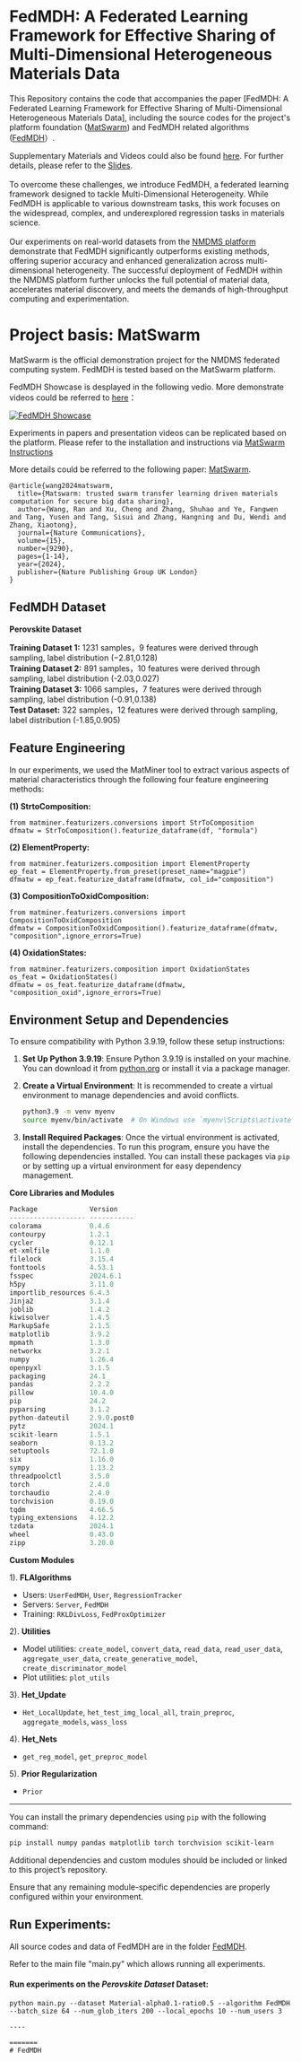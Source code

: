 
# FedMDH: A Federated Learning Framework for Effective Sharing of Multi-Dimensional Heterogeneous Materials Data

This Repository contains the code that accompanies the paper [FedMDH: A Federated Learning Framework for Effective Sharing of Multi-Dimensional Heterogeneous Materials Data], including the source codes for the project's platform foundation ([MatSwarm](https://rdcu.be/dYm1R)) and FedMDH related algorithms ([FedMDH](fabric-mge-backend/apps/fl/FedMDH)）.

Supplementary Materials and Videos could also be found [here](fabric-mge-backend/apps/fl/FedMDH). For further details, please refer to the [Slides](FedMDH_Slides.pdf).
<br>
<br>
To overcome these challenges, we introduce FedMDH, a federated learning framework designed to tackle Multi-Dimensional Heterogeneity. While FedMDH is applicable to various downstream tasks, this work focuses on the widespread, complex, and underexplored regression tasks in materials science.<br> 
<br>
Our experiments on real-world datasets from the [NMDMS platform](http://mged.nmdms.ustb.edu.cn/analytics/) demonstrate that FedMDH significantly outperforms existing methods, offering superior accuracy and enhanced generalization across multi-dimensional heterogeneity. The successful deployment of FedMDH within the NMDMS platform further unlocks the full potential of material data, accelerates material discovery, and meets the demands of high-throughput computing and experimentation.

# Project basis: MatSwarm
MatSwarm is the official demonstration project for the NMDMS federated computing system. FedMDH is tested based on the MatSwarm platform. 

FedMDH Showcase is desplayed in the following vedio. More demonstrate videos could be referred to [here](https://www.youtube.com/playlist?list=PLO3YbKD6ntr95rEowaeu9kEG_NHyUXJ4l)：

[![FedMDH Showcase](https://res.cloudinary.com/marcomontalbano/image/upload/v1730950248/video_to_markdown/images/youtube--f7w9tbDljNQ-c05b58ac6eb4c4700831b2b3070cd403.jpg)](https://youtu.be/f7w9tbDljNQ "FedMDH Showcase")

Experiments in papers and presentation videos can be replicated based on the platform. Please refer to the installation and instructions via [MatSwarm Instructions](MatSwarm-README.en.md)

More details could be referred to the following paper: [MatSwarm](https://rdcu.be/dYm1R).

```
@article{wang2024matswarm,
  title={Matswarm: trusted swarm transfer learning driven materials computation for secure big data sharing},
  author={Wang, Ran and Xu, Cheng and Zhang, Shuhao and Ye, Fangwen and Tang, Yusen and Tang, Sisui and Zhang, Hangning and Du, Wendi and Zhang, Xiaotong},
  journal={Nature Communications},
  volume={15},
  number={9290},
  pages={1-14},
  year={2024},
  publisher={Nature Publishing Group UK London}
}
```

## FedMDH Dataset

**Perovskite Dataset**

**Training Dataset 1:** 1231 samples，9 features were derived through sampling, label distribution (−2.81,0.128)<br>
**Training Dataset 2:** 891 samples，10 features were derived through sampling, label distribution (-2.03,0.027)<br>
**Training Dataset 3:** 1066 samples，7 features were derived through sampling, label distribution (-0.91,0.138)<br>
**Test Dataset:** 322 samples，12 features were derived through sampling, label distribution (-1.85,0.905)

## Feature Engineering

In our experiments, we used the MatMiner tool to extract various aspects of material characteristics through the following four feature engineering methods:

**(1) StrtoComposition:**
```
from matminer.featurizers.conversions import StrToComposition
dfmatw = StrToComposition().featurize_dataframe(df, "formula")
```
**(2) ElementProperty:**
```
from matminer.featurizers.composition import ElementProperty 
ep_feat = ElementProperty.from_preset(preset_name="magpie")
dfmatw = ep_feat.featurize_dataframe(dfmatw, col_id="composition") 
```
**(3) CompositionToOxidComposition:**
```
from matminer.featurizers.conversions import CompositionToOxidComposition
dfmatw = CompositionToOxidComposition().featurize_dataframe(dfmatw, "composition",ignore_errors=True)
```
**(4) OxidationStates:**
```
from matminer.featurizers.composition import OxidationStates
os_feat = OxidationStates()
dfmatw = os_feat.featurize_dataframe(dfmatw, "composition_oxid",ignore_errors=True)
```
## Environment Setup and Dependencies

To ensure compatibility with Python 3.9.19, follow these setup instructions:

1. **Set Up Python 3.9.19**: Ensure Python 3.9.19 is installed on your machine. You can download it from [python.org](https://www.python.org/downloads/release/python-3919/) or install it via a package manager.

2. **Create a Virtual Environment**: It is recommended to create a virtual environment to manage dependencies and avoid conflicts.

   ```bash
   python3.9 -m venv myenv
   source myenv/bin/activate  # On Windows use `myenv\Scripts\activate`
   ```

3. **Install Required Packages**: Once the virtual environment is activated, install the dependencies. To run this program, ensure you have the following dependencies installed. You can install these packages via `pip` or by setting up a virtual environment for easy dependency management.

**Core Libraries and Modules**

```python
Package             Version
------------------- -----------
colorama            0.4.6      
contourpy           1.2.1      
cycler              0.12.1     
et-xmlfile          1.1.0      
filelock            3.15.4     
fonttools           4.53.1     
fsspec              2024.6.1   
h5py                3.11.0     
importlib_resources 6.4.3      
Jinja2              3.1.4      
joblib              1.4.2
kiwisolver          1.4.5
MarkupSafe          2.1.5
matplotlib          3.9.2
mpmath              1.3.0
networkx            3.2.1
numpy               1.26.4
openpyxl            3.1.5
packaging           24.1
pandas              2.2.2
pillow              10.4.0
pip                 24.2
pyparsing           3.1.2
python-dateutil     2.9.0.post0
pytz                2024.1
scikit-learn        1.5.1
seaborn             0.13.2
setuptools          72.1.0
six                 1.16.0
sympy               1.13.2
threadpoolctl       3.5.0
torch               2.4.0
torchaudio          2.4.0
torchvision         0.19.0
tqdm                4.66.5
typing_extensions   4.12.2
tzdata              2024.1
wheel               0.43.0
zipp                3.20.0
```

**Custom Modules**

1). **FLAlgorithms**  
   - Users: `UserFedMDH`, `User`, `RegressionTracker`
   - Servers: `Server`, `FedMDH`
   - Training: `RKLDivLoss`, `FedProxOptimizer`
   
2). **Utilities**  
   - Model utilities: `create_model`, `convert_data`, `read_data`, `read_user_data`, `aggregate_user_data`, `create_generative_model`, `create_discriminator_model`
   - Plot utilities: `plot_utils`
   
3). **Het_Update**  
   - `Het_LocalUpdate`, `het_test_img_local_all`, `train_preproc`, `aggregate_models`, `wass_loss`
   
4). **Het_Nets**  
   - `get_reg_model`, `get_preproc_model`
   
5). **Prior Regularization**  
   - `Prior`

---

You can install the primary dependencies using `pip` with the following command:

```bash
pip install numpy pandas matplotlib torch torchvision scikit-learn
```

Additional dependencies and custom modules should be included or linked to this project’s repository. 

Ensure that any remaining module-specific dependencies are properly configured within your environment.


## Run Experiments: 

All source codes and data of FedMDH are in the folder [FedMDH](fabric-mge-backend/apps/fl/FedMDH).

Refer to the main file "main.py" which allows running all experiments.

#### Run experiments on the *Perovskite Dataset* Dataset:
```
python main.py --dataset Material-alpha0.1-ratio0.5 --algorithm FedMDH --batch_size 64 --num_glob_iters 200 --local_epochs 10 --num_users 3

----

=======
# FedMDH

